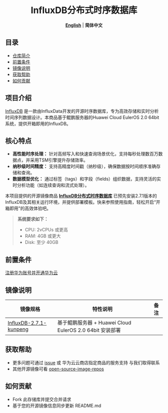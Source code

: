  <h1 align="center">InfluxDB分布式时序数据库</h1>
  <p align="center">
    <a href="README.md"><strong>English</strong></a> | <strong>简体中文</strong>
  </p>


## 目录

- [仓库简介](#项目介绍)
- [前置条件](#前置条件)
- [镜像说明](#镜像说明)
- [获取帮助](#获取帮助)
- [如何贡献](#如何贡献)

## 项目介绍

[InfluxDB](https://github.com/InfluxData/InfluxDB)  是一款由InfluxData开发的开源时序数据库，专为高效存储和实时分析时间序列数据设计。本商品基于鲲鹏服务器的Huawei Cloud EulerOS 2.0 64bit系统，提供开箱即用的InfluxDB。

## ‌核心特点

- **‌高性能时序处理‌：** 针对高频写入和快速查询场景优化，支持每秒处理数百万数据点，并采用TSM引擎提升存储效率。
- **‌纳秒级时间精度‌：** 支持高精度时间戳（纳秒级），确保数据按时间顺序准确存储和查询。‌
- **‌数据模型优化‌：** 通过标签（tags）和字段（fields）组织数据，支持灵活的实时分析功能（如连续查询和流式处理）。‌

本项目提供的开源镜像商品 [**InfluxDB分布式时序数据库**](https://marketplace.huaweicloud.com/contents/a9cfecb8-a2db-45d3-b41a-f405ad18b065#productid=OFFI1151328119301599232) 已预先安装2.7.1版本的InfluxDB及其相关运行环境，并提供部署模板。快来参照使用指南，轻松开启“开箱即用”的高效体验吧。


> **系统要求如下：**
> - CPU: 2vCPUs 或更高
> - RAM: 4GB 或更大
> - Disk: 至少 40GB

## 前置条件
[注册华为账号并开通华为云](https://support.huaweicloud.com/usermanual-account/account_id_001.html)

## 镜像说明

| 镜像规格                                                                                                      | 特性说明 | 备注 |
|-----------------------------------------------------------------------------------------------------------| --- | --- |
| [InfluxDB-2.7.1-kunpeng](https://github.com/HuaweiCloudDeveloper/influxDB-image/tree/InfluxDB-2.7.1-kunpeng) | 基于鲲鹏服务器 + Huawei Cloud EulerOS 2.0 64bit 安装部署 |  |

## 获取帮助
- 更多问题可通过 [issue](https://github.com/HuaweiCloudDeveloper/influxDB-image/issues) 或 华为云云商店指定商品的服务支持 与我们取得联系
- 其他开源镜像可看 [open-source-image-repos](https://github.com/HuaweiCloudDeveloper/open-source-image-repos)

## 如何贡献
- Fork 此存储库并提交合并请求
- 基于您的开源镜像信息同步更新 README.md
